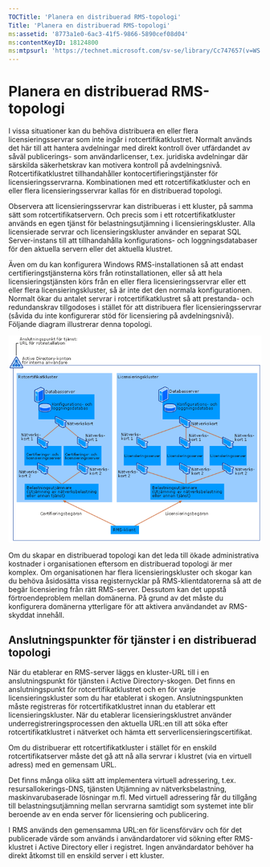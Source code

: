 ```yaml
---
TOCTitle: 'Planera en distribuerad RMS-topologi'
Title: 'Planera en distribuerad RMS-topologi'
ms:assetid: '8773a1e0-6ac3-41f5-9866-5890cef08d04'
ms:contentKeyID: 18124800
ms:mtpsurl: 'https://technet.microsoft.com/sv-se/library/Cc747657(v=WS.10)'
---
```


Planera en distribuerad RMS-topologi
====================================

I vissa situationer kan du behöva distribuera en eller flera licensieringsservrar som inte ingår i rotcertifikatklustret. Normalt används det här till att hantera avdelningar med direkt kontroll över utfärdandet av såväl publicerings- som användarlicenser, t.ex. juridiska avdelningar där särskilda säkerhetskrav kan motivera kontroll på avdelningsnivå. Rotcertifikatklustret tillhandahåller kontocertifieringstjänster för licensieringsservrarna. Kombinationen med ett rotcertifikatkluster och en eller flera licensieringsservrar kallas för en distribuerad topologi.

Observera att licensieringsservrar kan distribueras i ett kluster, på samma sätt som rotcertifikatservern. Och precis som i ett rotcertifikatkluster används en egen tjänst för belastningsutjämning i licensieringskluster. Alla licensierade servrar och licensieringskluster använder en separat SQL Server-instans till att tillhandahålla konfigurations- och loggningsdatabaser för den aktuella servern eller det aktuella klustret.

Även om du kan konfigurera Windows RMS-installationen så att endast certifieringstjänsterna körs från rotinstallationen, eller så att hela licensieringstjänsten körs från en eller flera licensieringsservrar eller ett eller flera licensieringskluster, så är inte det den normala konfigurationen. Normalt ökar du antalet servrar i rotcertifikatklustret så att prestanda- och redundanskrav tillgodoses i stället för att distribuera fler licensieringsservrar (såvida du inte konfigurerar stöd för licensiering på avdelningsnivå). Följande diagram illustrerar denna topologi.

![](images/Cc747657.01fa5a85-5711-41aa-932a-124049d34186(WS.10).gif "Distribuerad topologi")

Om du skapar en distribuerad topologi kan det leda till ökade administrativa kostnader i organisationen eftersom en distribuerad topologi är mer komplex. Om organisationen har flera licensieringskluster och skogar kan du behöva åsidosätta vissa registernycklar på RMS-klientdatorerna så att de begär licensiering från rätt RMS-server. Dessutom kan det uppstå förtroendeproblem mellan domänerna. På grund av det måste du konfigurera domänerna ytterligare för att aktivera användandet av RMS-skyddat innehåll.

Anslutningspunkter för tjänster i en distribuerad topologi
----------------------------------------------------------

När du etablerar en RMS-server läggs en kluster-URL till i en anslutningspunkt för tjänsten i Active Directory-skogen. Det finns en anslutningspunkt för rotcertifikatklustret och en för varje licensieringskluster som du har etablerat i skogen. Anslutningspunkten måste registreras för rotcertifikatklustret innan du etablerar ett licensieringskluster. När du etablerar licensieringsklustret använder underregistreringsprocessen den aktuella URL:en till att söka efter rotcertifikatklustret i nätverket och hämta ett serverlicensieringscertifikat.

Om du distribuerar ett rotcertifikatkluster i stället för en enskild rotcertifikatserver måste det gå att nå alla servrar i klustret (via en virtuell adress) med en gemensam URL.

Det finns många olika sätt att implementera virtuell adressering, t.ex. resursallokerings-DNS, tjänsten Utjämning av nätverksbelastning, maskinvarubaserade lösningar m.fl. Med virtuell adressering får du tillgång till belastningsutjämning mellan servrarna samtidigt som systemet inte blir beroende av en enda server för licensiering och publicering.

I RMS används den gemensamma URL:en för licensförvärv och för det publicerade värde som används i användardatorer vid sökning efter RMS-klustret i Active Directory eller i registret. Ingen användardator behöver ha direkt åtkomst till en enskild server i ett kluster.
